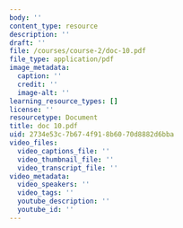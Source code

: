 ```yaml
---
body: ''
content_type: resource
description: ''
draft: ''
file: /courses/course-2/doc-10.pdf
file_type: application/pdf
image_metadata:
  caption: ''
  credit: ''
  image-alt: ''
learning_resource_types: []
license: ''
resourcetype: Document
title: doc 10.pdf
uid: 2734e53c-7b67-4f91-8b60-70d8882d6bba
video_files:
  video_captions_file: ''
  video_thumbnail_file: ''
  video_transcript_file: ''
video_metadata:
  video_speakers: ''
  video_tags: ''
  youtube_description: ''
  youtube_id: ''
---
```

